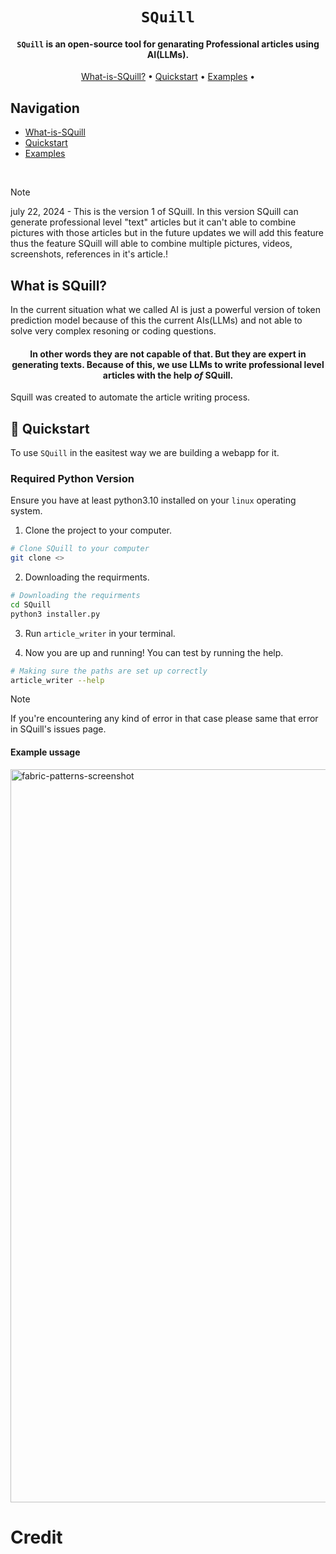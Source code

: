 <div align="center">


# `SQuill`

<p class="align center">
<h4><code>SQuill</code> is an open-source tool for genarating Professional articles using AI(LLMs).</h4>
</p>

[What-is-SQuill?](#what-is-SQuill?) •
[Quickstart](#quickstart) •
[Examples](#examples) •

</div>

## Navigation

- [What-is-SQuill](#what-is-SQuill?)
- [Quickstart](#quickstart)
- [Examples](#examples)

<br />

> [!NOTE]
> july 22, 2024 - This is the version 1 of SQuill. In this version SQuill can generate professional level "text" articles but it can't able to combine pictures with those articles but in the future updates we will add this feature thus the feature SQuill will able to combine multiple pictures, videos, screenshots, references in it's article.!

## What is SQuill?

In the current situation what we called AI is just a powerful version of token prediction model because of this the current AIs(LLMs) and not able to solve very complex resoning or coding questions.

<div align="center">
<h4>In other words they are not capable of that. But they are expert in generating texts. Because of this, we use LLMs to write professional level articles with the help <em>of</em> SQuill.</h4>
</div>

Squill was created to automate the article writing process.

## 🚀 Quickstart

To use `SQuill` in the easitest way we are building a webapp for it.

### Required Python Version
Ensure you have at least python3.10 installed on your `linux` operating system.

1. Clone the project to your computer.

```bash
# Clone SQuill to your computer
git clone <>
```

2. Downloading the requirments.

```bash
# Downloading the requirments
cd SQuill
python3 installer.py
```

3. Run `article_writer` in your terminal.

4. Now you are up and running! You can test by running the help.

```bash
# Making sure the paths are set up correctly
article_writer --help
```

> [!NOTE]
> If you're encountering any kind of error in that case please same that error in SQuill's issues page.

#### Example ussage

<img width="1173" alt="fabric-patterns-screenshot" src="<image source>">

# Credit
